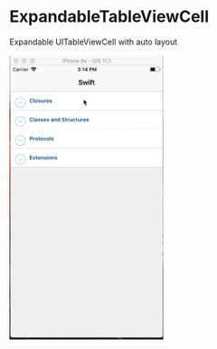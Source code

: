 # ExpandableTableViewCell
Expandable UITableViewCell with auto layout<br/><br/>
<img src="https://github.com/AnasAlhasani/ExpandableTableViewCell/blob/master/ExpandableCellDemo.gif" height=500/>
